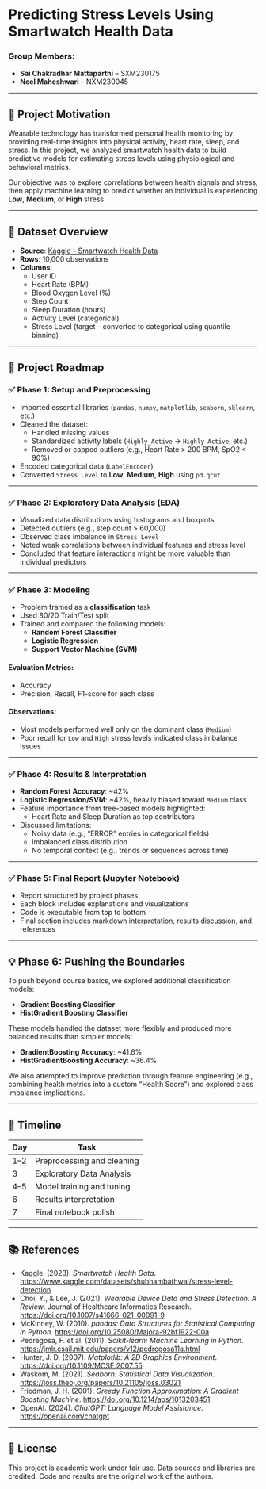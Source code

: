 # Predicting Stress Levels Using Smartwatch Health Data

### Group Members:
- **Sai Chakradhar Mattaparthi** – SXM230175  
- **Neel Maheshwari** – NXM230045

---

## 📌 Project Motivation

Wearable technology has transformed personal health monitoring by providing real-time insights into physical activity, heart rate, sleep, and stress. In this project, we analyzed smartwatch health data to build predictive models for estimating stress levels using physiological and behavioral metrics.

Our objective was to explore correlations between health signals and stress, then apply machine learning to predict whether an individual is experiencing **Low**, **Medium**, or **High** stress.

---

## 📂 Dataset Overview

- **Source**: [Kaggle – Smartwatch Health Data](https://www.kaggle.com/datasets/shubhambathwal/stress-level-detection)  
- **Rows**: 10,000 observations  
- **Columns**:  
  - User ID  
  - Heart Rate (BPM)  
  - Blood Oxygen Level (%)  
  - Step Count  
  - Sleep Duration (hours)  
  - Activity Level (categorical)  
  - Stress Level (target – converted to categorical using quantile binning)

---

## 🧭 Project Roadmap

### ✅ Phase 1: Setup and Preprocessing

- Imported essential libraries (`pandas`, `numpy`, `matplotlib`, `seaborn`, `sklearn`, etc.)
- Cleaned the dataset:
  - Handled missing values
  - Standardized activity labels (`Highly_Active` → `Highly Active`, etc.)
  - Removed or capped outliers (e.g., Heart Rate > 200 BPM, SpO2 < 90%)
- Encoded categorical data (`LabelEncoder`)
- Converted `Stress Level` to **Low**, **Medium**, **High** using `pd.qcut`

---

### ✅ Phase 2: Exploratory Data Analysis (EDA)

- Visualized data distributions using histograms and boxplots
- Detected outliers (e.g., step count > 60,000)
- Observed class imbalance in `Stress Level`
- Noted weak correlations between individual features and stress level
- Concluded that feature interactions might be more valuable than individual predictors

---

### ✅ Phase 3: Modeling

- Problem framed as a **classification** task
- Used 80/20 Train/Test split
- Trained and compared the following models:
  - **Random Forest Classifier**
  - **Logistic Regression**
  - **Support Vector Machine (SVM)**

#### Evaluation Metrics:
- Accuracy
- Precision, Recall, F1-score for each class

#### Observations:
- Most models performed well only on the dominant class (`Medium`)
- Poor recall for `Low` and `High` stress levels indicated class imbalance issues

---

### ✅ Phase 4: Results & Interpretation

- **Random Forest Accuracy**: ~42%
- **Logistic Regression/SVM**: ~42%, heavily biased toward `Medium` class
- Feature importance from tree-based models highlighted:
  - Heart Rate and Sleep Duration as top contributors
- Discussed limitations:
  - Noisy data (e.g., “ERROR” entries in categorical fields)
  - Imbalanced class distribution
  - No temporal context (e.g., trends or sequences across time)

---

### ✅ Phase 5: Final Report (Jupyter Notebook)

- Report structured by project phases
- Each block includes explanations and visualizations
- Code is executable from top to bottom
- Final section includes markdown interpretation, results discussion, and references

---

## 💡 Phase 6: Pushing the Boundaries

To push beyond course basics, we explored additional classification models:

- **Gradient Boosting Classifier**  
- **HistGradient Boosting Classifier**

These models handled the dataset more flexibly and produced more balanced results than simpler models:

- **GradientBoosting Accuracy**: ~41.6%
- **HistGradientBoosting Accuracy**: ~36.4%

We also attempted to improve prediction through feature engineering (e.g., combining health metrics into a custom “Health Score”) and explored class imbalance implications.

---

## 📅 Timeline

| Day | Task                          |
|-----|-------------------------------|
| 1–2 | Preprocessing and cleaning    |
| 3   | Exploratory Data Analysis     |
| 4–5 | Model training and tuning     |
| 6   | Results interpretation        |
| 7   | Final notebook polish         |

---

## 📚 References

- Kaggle. (2023). *Smartwatch Health Data*. https://www.kaggle.com/datasets/shubhambathwal/stress-level-detection  
- Choi, Y., & Lee, J. (2021). *Wearable Device Data and Stress Detection: A Review*. Journal of Healthcare Informatics Research. https://doi.org/10.1007/s41666-021-00091-9  
- McKinney, W. (2010). *pandas: Data Structures for Statistical Computing in Python*. https://doi.org/10.25080/Majora-92bf1922-00a  
- Pedregosa, F. et al. (2011). *Scikit-learn: Machine Learning in Python*. https://jmlr.csail.mit.edu/papers/v12/pedregosa11a.html  
- Hunter, J. D. (2007). *Matplotlib: A 2D Graphics Environment*. https://doi.org/10.1109/MCSE.2007.55  
- Waskom, M. (2021). *Seaborn: Statistical Data Visualization*. https://joss.theoj.org/papers/10.21105/joss.03021  
- Friedman, J. H. (2001). *Greedy Function Approximation: A Gradient Boosting Machine*. https://doi.org/10.1214/aos/1013203451  
- OpenAI. (2024). *ChatGPT: Language Model Assistance*. https://openai.com/chatgpt

---

## 📌 License

This project is academic work under fair use. Data sources and libraries are credited. Code and results are the original work of the authors.
